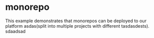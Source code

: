 # monorepo

This example demonstrates that monorepos can be deployed to our platform asdas(split into multiple projects with different tasdasdests).
sdaadsad
